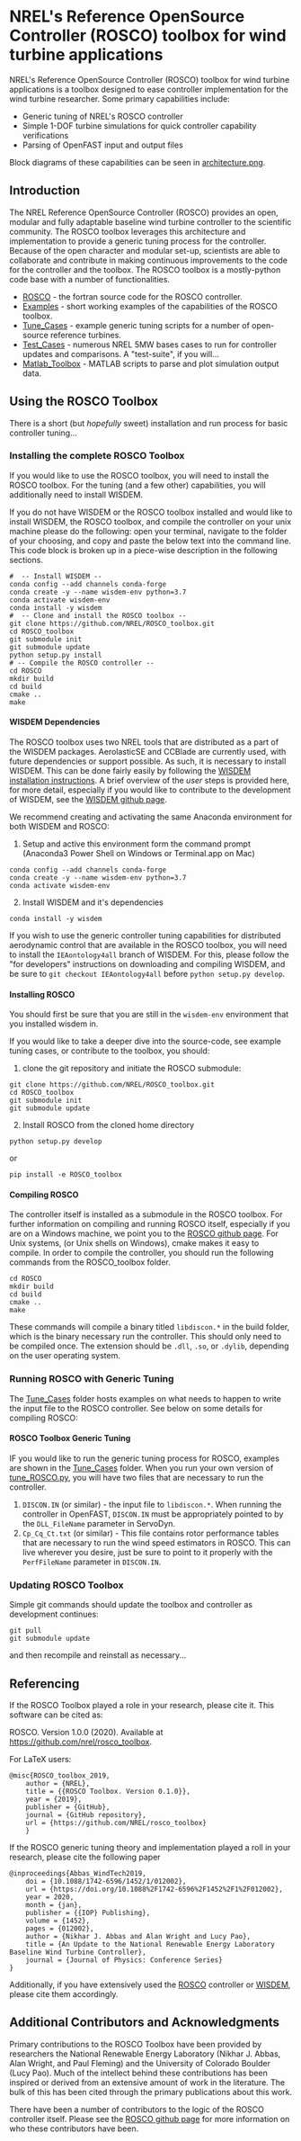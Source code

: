 # NREL's Reference OpenSource Controller (ROSCO) toolbox for wind turbine applications
NREL's Reference OpenSource Controller (ROSCO) toolbox for wind turbine applications is a toolbox designed to ease controller implementation for the wind turbine researcher. Some primary capabilities include:
* Generic tuning of NREL's ROSCO controller
* Simple 1-DOF turbine simulations for quick controller capability verifications
* Parsing of OpenFAST input and output files

Block diagrams of these capabilities can be seen in [architecture.png](architecture.png).

## Introduction
The NREL Reference OpenSource Controller (ROSCO) provides an open, modular and fully adaptable baseline wind turbine controller to the scientific community. The ROSCO toolbox leverages this architecture and implementation to provide a generic tuning process for the controller. Because of the open character and modular set-up, scientists are able to collaborate and contribute in making continuous improvements to the code for the controller and the toolbox. The ROSCO toolbox is a mostly-python code base with a number of functionalities.

* [ROSCO](https://github.com/NREL/ROSCO) - the fortran source code for the ROSCO controller. 
* [Examples](https://github.com/NREL/ROSCO_toolbox/tree/master/examples) - short working examples of the capabilities of the ROSCO toolbox. 
* [Tune_Cases](https://github.com/NREL/ROSCO_toolbox/tree/master/Tune_Cases) - example generic tuning scripts for a number of open-source reference turbines.
* [Test_Cases](https://github.com/NREL/ROSCO_toolbox/tree/master/Test_Cases) - numerous NREL 5MW bases cases to run for controller updates and comparisons. A "test-suite", if you will...
* [Matlab_Toolbox](https://github.com/NREL/ROSCO_toolbox/tree/master/Matlab_Toolbox) - MATLAB scripts to parse and plot simulation output data.

## Using the ROSCO Toolbox
There is a short (but _hopefully_ sweet) installation and run process for basic controller tuning...

### Installing the complete ROSCO Toolbox
If you would like to use the ROSCO toolbox, you will need to install the ROSCO toolbox. For the tuning (and a few other) capabilities, you will additionally need to install WISDEM. 

If you do not have WISDEM or the ROSCO toolbox installed and would like to install WISDEM, the ROSCO toolbox, and compile the controller on your unix machine please do the following: open your terminal, navigate to the folder of your choosing, and copy and paste the below text into the command line. This code block is broken up in a piece-wise description in the following sections.
```
#  -- Install WISDEM --
conda config --add channels conda-forge
conda create -y --name wisdem-env python=3.7
conda activate wisdem-env
conda install -y wisdem
#  -- Clone and install the ROSCO toolbox --
git clone https://github.com/NREL/ROSCO_toolbox.git
cd ROSCO_toolbox
git submodule init
git submodule update
python setup.py install
# -- Compile the ROSCO controller --
cd ROSCO
mkdir build
cd build
cmake ..
make
```
#### WISDEM Dependencies
The ROSCO toolbox uses two NREL tools that are distributed as a part of the WISDEM packages. AerolasticSE and CCBlade are currently used, with future dependencies or support possible. As such, it is necessary to install WISDEM. This can be done fairly easily by following the [WISDEM installation instructions](https://github.com/wisdem/wisdem). A brief overview of the _user_ steps is provided here, for more detail, especially if you would like to contribute to the development of WISDEM, see the [WISDEM github page](https://github.com/wisdem/wisdem).

We recommend creating and activating the same Anaconda environment for both WISDEM and ROSCO:

1. Setup and active this environment form the command prompt (Anaconda3 Power Shell on Windows or Terminal.app on Mac)
```
conda config --add channels conda-forge
conda create -y --name wisdem-env python=3.7
conda activate wisdem-env
```
2. Install WISDEM and it's dependencies
``` 
conda install -y wisdem
```

If you wish to use the generic controller tuning capabilities for distributed aerodynamic control that are available in the ROSCO toolbox, you will need to install the `IEAontology4all` branch of WISDEM. For this, please follow the "for developers" instructions on downloading and compiling WISDEM, and be sure to `git checkout IEAontology4all` before `python setup.py develop`.

#### Installing ROSCO
You should first be sure that you are still in the `wisdem-env` environment that you installed wisdem in.

If you would like to take a deeper dive into the source-code, see example tuning cases, or contribute to the toolbox, you should:

1. clone the git repository and initiate the ROSCO submodule:
``` 
git clone https://github.com/NREL/ROSCO_toolbox.git
cd ROSCO_toolbox
git submodule init
git submodule update
```
2. Install ROSCO from the cloned home directory
```
python setup.py develop
```
or
```
pip install -e ROSCO_toolbox
```

#### Compiling ROSCO
The controller itself is installed as a submodule in the ROSCO toolbox. For further information on compiling and running ROSCO itself, especially if you are on a Windows machine, we point you to the [ROSCO github page](https://github.com/NREL/ROSCO_toolbox.git). For Unix systems, (or Unix shells on Windows), cmake makes it easy to compile. In order to compile the controller, you should run the following commands from the ROSCO_toolbox folder.
```
cd ROSCO
mkdir build
cd build
cmake ..
make
```
These commands will compile a binary titled `libdiscon.*` in the build folder, which is the binary necessary run the controller. This should only need to be compiled once. The extension should be `.dll`, `.so`, or `.dylib`, depending on the user operating system. 

### Running ROSCO with Generic Tuning
The [Tune_Cases](Tune_Cases) folder hosts examples on what needs to happen to write the input file to the ROSCO controller. See below on some details for compiling ROSCO:

#### ROSCO Toolbox Generic Tuning
IF you would like to run the generic tuning process for ROSCO, examples are shown in the [Tune_Cases](Tune_Cases) folder. When you run your own version of [tune_ROSCO.py](Tune_Cases/tune_ROSCO.py), you will have two files that are necessary to run the controller. 
1. `DISCON.IN` (or similar) - the input file to `libdiscon.*`. When running the controller in OpenFAST, `DISCON.IN` must be appropriately pointed to by the `DLL_FileName` parameter in ServoDyn. 
2. `Cp_Cq_Ct.txt` (or similar) - This file contains rotor performance tables that are necessary to run the wind speed estimators in ROSCO. This can live wherever you desire, just be sure to point to it properly with the `PerfFileName` parameter in `DISCON.IN`.

### Updating ROSCO Toolbox
Simple git commands should update the toolbox and controller as development continues:
```
git pull
git submodule update 
```
and then recompile and reinstall as necessary...

## Referencing
If the ROSCO Toolbox played a role in your research, please cite it. This software can be
cited as:

   ROSCO. Version 1.0.0 (2020). Available at https://github.com/nrel/rosco_toolbox.

For LaTeX users:

```
@misc{ROSCO_toolbox_2019,
    author = {NREL},
    title = {{ROSCO Toolbox. Version 0.1.0}},
    year = {2019},
    publisher = {GitHub},
    journal = {GitHub repository},
    url = {https://github.com/NREL/rosco_toolbox}
    }
```
If the ROSCO generic tuning theory and implementation played a roll in your research, please cite the following paper
```
@inproceedings{Abbas_WindTech2019,
	doi = {10.1088/1742-6596/1452/1/012002},
	url = {https://doi.org/10.1088%2F1742-6596%2F1452%2F1%2F012002},
	year = 2020,
	month = {jan},
	publisher = {{IOP} Publishing},
	volume = {1452},
	pages = {012002},
	author = {Nikhar J. Abbas and Alan Wright and Lucy Pao},
	title = {An Update to the National Renewable Energy Laboratory Baseline Wind Turbine Controller},
	journal = {Journal of Physics: Conference Series}
}
```
Additionally, if you have extensively used the [ROSCO](https://github.com/NREL/ROSCO) controller or [WISDEM](https://github.com/wisdem/wisdem), please cite them accordingly. 


## Additional Contributors and Acknowledgments
Primary contributions to the ROSCO Toolbox have been provided by researchers the National Renewable Energy Laboratory (Nikhar J. Abbas, Alan Wright, and Paul Fleming) and the University of Colorado Boulder (Lucy Pao). Much of the intellect behind these contributions has been inspired or derived from an extensive amount of work in the literature. The bulk of this has been cited through the primary publications about this work. 

There have been a number of contributors to the logic of the ROSCO controller itself. Please see the [ROSCO github page](https://github.com/NREL/ROSCO) for more information on who these contributors have been. 